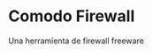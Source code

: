 [Title]: # (Cortafuegos Comodo Firewall)
[Order]: # (24)

# Comodo Firewall 

Una herramienta de firewall freeware